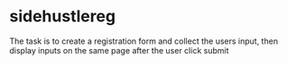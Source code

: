 # sidehustlereg


The task is to create a registration form and collect the users input, then display inputs on the same page after the user click submit
